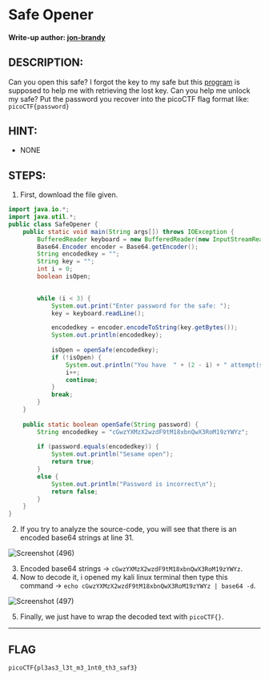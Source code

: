 # Safe Opener
#### Write-up author: [jon-brandy](https://github.com/jon-brandy)
## DESCRIPTION:
Can you open this safe? 
I forgot the key to my safe but this [program]() is supposed to help me with retrieving the lost key. 
Can you help me unlock my safe? 
Put the password you recover into the picoCTF flag format like: 
`picoCTF{password}`
## HINT:
- NONE
## STEPS:
1. First, download the file given.

```java
import java.io.*;
import java.util.*;  
public class SafeOpener {
    public static void main(String args[]) throws IOException {
        BufferedReader keyboard = new BufferedReader(new InputStreamReader(System.in));
        Base64.Encoder encoder = Base64.getEncoder();
        String encodedkey = "";
        String key = "";
        int i = 0;
        boolean isOpen;
        

        while (i < 3) {
            System.out.print("Enter password for the safe: ");
            key = keyboard.readLine();

            encodedkey = encoder.encodeToString(key.getBytes());
            System.out.println(encodedkey);
              
            isOpen = openSafe(encodedkey);
            if (!isOpen) {
                System.out.println("You have  " + (2 - i) + " attempt(s) left");
                i++;
                continue;
            }
            break;
        }
    }
    
    public static boolean openSafe(String password) {
        String encodedkey = "cGwzYXMzX2wzdF9tM18xbnQwX3RoM19zYWYz";
        
        if (password.equals(encodedkey)) {
            System.out.println("Sesame open");
            return true;
        }
        else {
            System.out.println("Password is incorrect\n");
            return false;
        }
    }
}
```

2. If you try to analyze the source-code, you will see that there is an encoded base64 strings at line 31.

![Screenshot (496)](https://user-images.githubusercontent.com/70703371/175909369-7c6c3365-8de7-403a-8506-e896dff1d902.png)

3. Encoded base64 strings -> `cGwzYXMzX2wzdF9tM18xbnQwX3RoM19zYWYz`.
4. Now to decode it, i opened my kali linux terminal then type this command -> `echo cGwzYXMzX2wzdF9tM18xbnQwX3RoM19zYWYz | base64 -d`.

![Screenshot (497)](https://user-images.githubusercontent.com/70703371/175910574-e93d7fc2-35cf-4efe-b712-7a405d9776d7.png)

5. Finally, we just have to wrap the decoded text with `picoCTF{}`.

---
## FLAG
```
picoCTF{pl3as3_l3t_m3_1nt0_th3_saf3}
```
